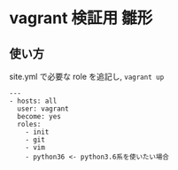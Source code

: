 # vagrant 検証用 雛形

## 使い方

site.yml で必要な role を追記し, `vagrant up`

```
---
- hosts: all
  user: vagrant
  become: yes
  roles:
    - init
    - git
    - vim
    - python36 <- python3.6系を使いたい場合
```
